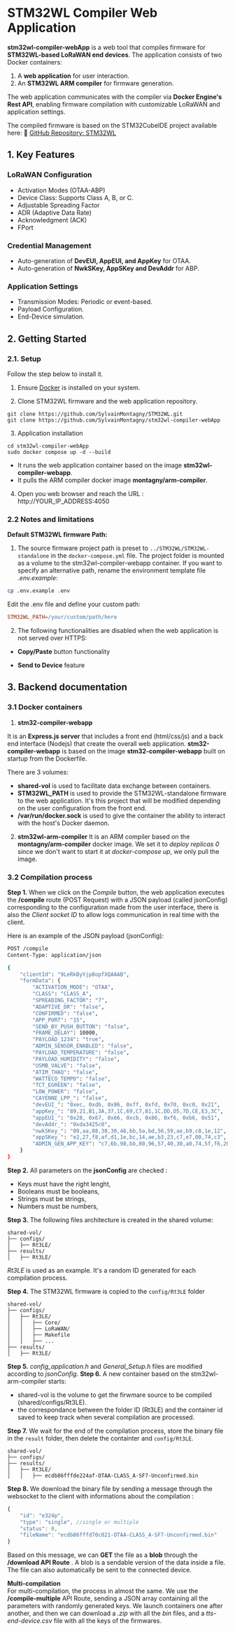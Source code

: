 # STM32WL Compiler Web Application
**stm32wl-compiler-webApp** is a web tool that compiles firmware for **STM32WL-based LoRaWAN end devices**. The application consists of two Docker containers:
1. A **web application** for user interaction.
2. An **STM32WL ARM compiler** for firmware generation.

The web application communicates with the compiler via **Docker Engine's Rest API**, enabling firmware compilation with customizable LoRaWAN and application settings.

The compiled firmware is based on the STM32CubeIDE project available here: 🔗 [GitHub Repository: STM32WL](https://github.com/SylvainMontagny/STM32WL/STM32WL-standalone)

## 1. Key Features
### LoRaWAN Configuration
- Activation Modes (OTAA-ABP)
- Device Class: Supports Class A, B, or C.
- Adjustable Spreading Factor
- ADR (Adaptive Data Rate)
- Acknowledgment (ACK)
- FPort

### Credential Management
- Auto-generation of **DevEUI, AppEUI, and AppKey** for OTAA.
- Auto-generation of **NwkSKey, AppSKey and DevAddr** for ABP.

### Application Settings
- Transmission Modes: Periodic or event-based.
- Payload Configuration.
- End-Device simulation.


## 2. Getting Started

### 2.1. Setup
 Follow the step below to install it.

1. Ensure [Docker](https://www.docker.com/) is installed on your system.

2. Clone STM32WL firmware and the web application repository.

```shell
git clone https://github.com/SylvainMontagny/STM32WL.git
git clone https://github.com/SylvainMontagny/stm32wl-compiler-webApp
```

3. Application installation
```shell
cd stm32wl-compiler-webApp
sudo docker compose up -d --build
```
- It runs the web application container based on the image **stm32wl-compiler-webapp**.
- It pulls the ARM compiler docker image **montagny/arm-compiler**.

4. Open you web browser and reach the URL : http://YOUR_IP_ADDRESS:4050

### 2.2 Notes and limitations

**Default STM32WL firmware Path:**

1. The source firmware project path is preset to `../STM32WL/STM32WL-standalone` in the `docker-compose.yml` file. The project folder is mounted as a volume to the stm32wl-compiler-webapp container. If you want to specify an alternative path, rename the environment template file *.env.example*:

```bash
cp .env.example .env
```

Edit the .env file and define your custom path:
```makefile
STM32WL_PATH=/your/custom/path/here
```

2. The following functionalities are disabled when the web application is not served over HTTPS:

- **Copy/Paste** button functionality

- **Send to Device** feature



## 3. Backend documentation

### 3.1 Docker containers

1. **stm32-compiler-webapp**

It is an **Express.js server** that includes a front end (html/css/js) and a back end interface (Nodejs) that create the overall web application. **stm32-compiler-webapp** is based on the image **stm32-compiler-webapp** built on startup from the Dockerfile.

There are 3 volumes:
- **shared-vol** is used to facilitate data exchange between containers.
- **STM32WL_PATH** is used to provide the STM32WL-standalone firmware to the web application. It's this project that will be modified depending on the user configuration from the front end.
- **/var/run/docker.sock** is used to give the container the ability to interact with the host's Docker daemon.

2. **stm32wl-arm-compiler**
It is an ARM compiler based on the **montagny/arm-compiler** docker image. We set it to *deploy replicas 0* since we don't want to start it at *docker-compose up*, we only pull the image.

### 3.2 Compilation process
**Step 1.** When we click on the *Compile* button, the web application executes the **/compile** route (POST Request) with a JSON payload (called jsonConfig) corresponding to the configuration made from the user interface, there is also the *Client socket ID* to allow logs communication in real time with the client.

Here is an example of the JSON payload (jsonConfig):
```bash
POST /compile
Content-Type: application/json

{
    "clientId": "9LeRkByYjp8opfXQAAAB",
    "formData": {
        "ACTIVATION_MODE": "OTAA",
        "CLASS": "CLASS_A",
        "SPREADING_FACTOR": "7",
        "ADAPTIVE_DR": "false",
        "CONFIRMED": "false",
        "APP_PORT": "15",
        "SEND_BY_PUSH_BUTTON": "false",
        "FRAME_DELAY": 10000,
        "PAYLOAD_1234": "true",
        "ADMIN_SENSOR_ENABLED": "false",
        "PAYLOAD_TEMPERATURE": "false",
        "PAYLOAD_HUMIDITY": "false",
        "USMB_VALVE": "false",
        "ATIM_THAQ": "false",
        "WATTECO_TEMPO": "false",
        "TCT_EGREEN": "false",
        "LOW_POWER": "false",
        "CAYENNE_LPP_": "false",
        "devEUI_": "0xec, 0xdb, 0x86, 0xff, 0xfd, 0x70, 0xc0, 0x21",
        "appKey_": "89,21,B1,3A,37,1C,69,C7,81,1C,DD,D5,7D,CE,E3,3C",
        "appEUI_": "0x28, 0x67, 0x66, 0xcb, 0x86, 0xf6, 0xb6, 0x51",
        "devAddr_": "0xda3425c0",
        "nwkSKey_": "09,aa,08,30,30,46,bb,5a,bd,56,59,ae,b9,c8,1e,12",
        "appSKey_": "e2,27,f8,af,d1,1e,bc,14,ae,b3,23,c7,e7,00,74,c3",
        "ADMIN_GEN_APP_KEY": "c7,6b,98,bb,80,96,57,40,30,a0,74,5f,f6,20,c5,d2"
    }
}
```

**Step 2.** All parameters on the **jsonConfig** are checked :
- Keys must have the right lenght,
- Booleans must be booleans,
- Strings must be strings,
- Numbers must be numbers,

**Step 3.** The following files architecture is created in the shared volume:

```
shared-vol/
├── configs/
│   ├── Rt3LE/
├── results/
│   ├── Rt3LE/
```
*Rt3LE* is used as an example. It's a random ID generated for each compilation process.

**Step 4.** The STM32WL firmware is copied to the `config/Rt3LE` folder
```
shared-vol/
├── configs/
│   ├── Rt3LE/
│   │   ├── Core/
│   │   ├── LoRaWAN/
│   │   ├── Makefile
│   │   ├── ...
├── results/
│   ├── Rt3LE/
```
**Step 5.** *config_application.h* and *General_Setup.h* files are modified according to *jsonConfig*.
**Step 6.** A new container based on the stm32wl-arm-compiler starts: 
- shared-vol is the volume to get the firwmare source to be compiled (shared/configs/Rt3LE).
- the correspondance between the folder ID (Rt3LE) and the container id saved to keep track when several compilation are processed.
  
**Step 7.** We wait for the end of the compilation process, store the binary file in the `result` folder, then delete the containter and `config/Rt3LE`.
```
shared-vol/
├── configs/
├── results/
│   ├── Rt3LE/
│   │   ├── ecdb86fffde224af-OTAA-CLASS_A-SF7-Unconfirmed.bin
```

**Step 8.** We download the binary file by sending a message through the websocket to the client with informations about the compilation :
```js
{
    "id": "e324p",
    "type": "single", //single or multiple
    "status": 0,
    "fileName": "ecdb86fffd70c021-OTAA-CLASS_A-SF7-Unconfirmed.bin"
}
```
Based on this message, we can **GET** the file as a **blob** through the **/download API Route** . A blob is a sendable version of the data inside a file.
The file can also automatically be sent to the connected device.

**Multi-compilation**\
For multi-compilation, the process in almost the same. We use the **/compile-multiple** API Route, sending a JSON array containing all the parameters with randomly generated keys. We launch containers one after another, and then we can download a *.zip* with all the *bin* files, and a *tts-end-device.csv* file with all the keys of the firmwares.